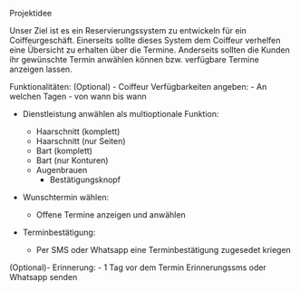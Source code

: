 Projektidee

Unser Ziel ist es ein Reservierungssystem zu entwickeln für ein Coiffeurgeschäft. Einerseits sollte dieses System dem Coiffeur verhelfen eine Übersicht zu erhalten über die Termine. Anderseits sollten die Kunden ihr gewünschte Termin anwählen können bzw. verfügbare Termine anzeigen lassen. 

Funktionalitäten:
(Optional) - Coiffeur Verfügbarkeiten angeben:
				-	An welchen Tagen
				-   von wann bis wann

- Dienstleistung anwählen als multioptionale Funktion:
	-	Haarschnitt (komplett)
	-	Haarschnitt (nur Seiten)
	-	Bart (komplett)
	-	Bart (nur Konturen)
	-	Augenbrauen
		-	Bestätigungsknopf

- Wunschtermin wählen:
	-	Offene Termine anzeigen und anwählen

- Terminbestätigung:
	-	Per SMS oder Whatsapp eine Terminbestätigung zugesedet kriegen

(Optional)- Erinnerung:
				-	1 Tag vor dem Termin Erinnerungssms oder Whatsapp senden

